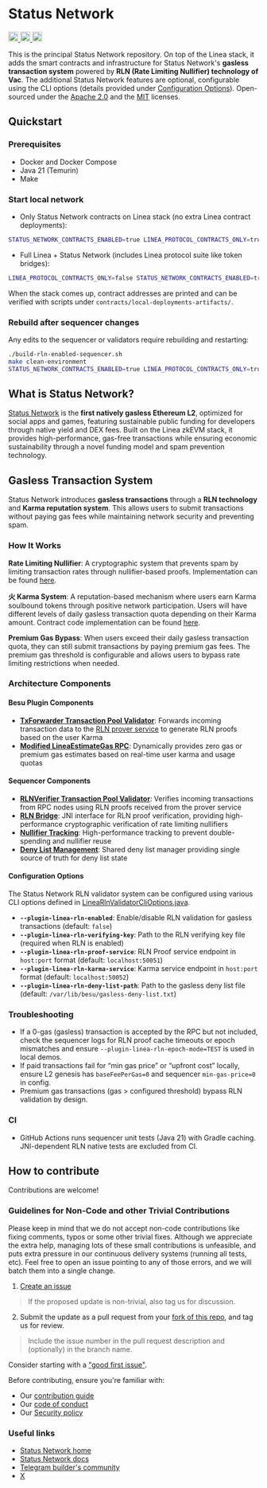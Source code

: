 # Status Network

<a href="https://x.com/StatusL2">
  <img src="https://img.shields.io/badge/X-%23000000.svg?style=for-the-badge&logo=X&logoColor=white" alt="X Follow" height="20">
</a>
<a href="https://github.com/status-im/status-network-monorepo/blob/main/LICENSE-APACHE">
  <img src="https://img.shields.io/badge/License-Apache%202.0-blue.svg" alt="Apache 2.0 License" height="20">
</a>
<a href="https://github.com/status-im/status-network-monorepo/blob/main/LICENSE-MIT">
  <img src="https://img.shields.io/badge/License-MIT-blue.svg" alt="MIT License" height="20">
</a>

This is the principal Status Network repository. 
On top of the Linea stack, it adds the smart contracts and infrastructure for Status Network's **gasless transaction system** powered by **RLN (Rate Limiting Nullifier) technology of Vac**. 
The additional Status Network features are optional, configurable using the CLI options (details provided under [Configuration Options](#configuration-options)).
Open-sourced under the [Apache 2.0](LICENSE-APACHE) and the [MIT](LICENSE-MIT) licenses.

## Quickstart

### Prerequisites
- Docker and Docker Compose
- Java 21 (Temurin)
- Make

### Start local network
- Only Status Network contracts on Linea stack (no extra Linea contract deployments):

```bash
STATUS_NETWORK_CONTRACTS_ENABLED=true LINEA_PROTOCOL_CONTRACTS_ONLY=true make start-env-with-rln
```

- Full Linea + Status Network (includes Linea protocol suite like token bridges):

```bash
LINEA_PROTOCOL_CONTRACTS_ONLY=false STATUS_NETWORK_CONTRACTS_ENABLED=true make start-env-with-rln-and-contracts
```

When the stack comes up, contract addresses are printed and can be verified with scripts under `contracts/local-deployments-artifacts/`.

### Rebuild after sequencer changes
Any edits to the sequencer or validators require rebuilding and restarting:

```bash
./build-rln-enabled-sequencer.sh
make clean-environment
STATUS_NETWORK_CONTRACTS_ENABLED=true LINEA_PROTOCOL_CONTRACTS_ONLY=true make start-env-with-rln
```

## What is Status Network?

[Status Network](https://status.network) is the **first natively gasless Ethereum L2**, optimized for social apps and games, featuring sustainable public funding for developers through native yield and DEX fees. Built on the Linea zkEVM stack, it provides high-performance, gas-free transactions while ensuring economic sustainability through a novel funding model and spam prevention technology.

## Gasless Transaction System

Status Network introduces **gasless transactions** through a **RLN technology** and **Karma reputation system**. This allows users to submit transactions without paying gas fees while maintaining network security and preventing spam.

### How It Works

**Rate Limiting Nullifier**: A cryptographic system that prevents spam by limiting transaction rates through nullifier-based proofs. Implementation can be found [here](https://github.com/vacp2p/zerokit).

**火 Karma System**: A reputation-based mechanism where users earn Karma soulbound tokens through positive network participation. Users will have different levels of daily gasless transaction quota depending on their Karma amount. Contract code implementation can be found [here](https://github.com/vacp2p/staking-reward-streamer).

**Premium Gas Bypass**: When users exceed their daily gasless transaction quota, they can still submit transactions by paying premium gas fees. The premium gas threshold is configurable and allows users to bypass rate limiting restrictions when needed.

### Architecture Components

#### Besu Plugin Components
- [**TxForwarder Transaction Pool Validator**](besu-plugins/linea-sequencer/sequencer/src/main/java/net/consensys/linea/sequencer/txpoolvalidation/validators/RlnProverForwarderValidator.java): Forwards incoming transaction data to the [RLN prover service](https://github.com/vacp2p/status-rln-prover) to generate RLN proofs based on the user Karma
- [**Modified LineaEstimateGas RPC**](besu-plugins/linea-sequencer/sequencer/src/main/java/net/consensys/linea/rpc/methods/LineaEstimateGas.java): Dynamically provides zero gas or premium gas estimates based on real-time user karma and usage quotas

#### Sequencer Components
- [**RLNVerifier Transaction Pool Validator**](besu-plugins/linea-sequencer/sequencer/src/main/java/net/consensys/linea/sequencer/txpoolvalidation/validators/RlnVerifierValidator.java): Verifies incoming transactions from RPC nodes using RLN proofs received from the prover service
- [**RLN Bridge**](besu-plugins/linea-sequencer/sequencer/src/main/rust/rln_bridge/src/lib.rs): JNI interface for RLN proof verification, providing high-performance cryptographic verification of rate limiting nullifiers
- [**Nullifier Tracking**](besu-plugins/linea-sequencer/sequencer/src/main/java/net/consensys/linea/sequencer/txpoolvalidation/shared/NullifierTracker.java): High-performance tracking to prevent double-spending and nullifier reuse
- [**Deny List Management**](besu-plugins/linea-sequencer/sequencer/src/main/java/net/consensys/linea/sequencer/txpoolvalidation/shared/DenyListManager.java): Shared deny list manager providing single source of truth for deny list state

#### Configuration Options

The Status Network RLN validator system can be configured using various CLI options defined in [LineaRlnValidatorCliOptions.java](besu-plugins/linea-sequencer/sequencer/src/main/java/net/consensys/linea/config/LineaRlnValidatorCliOptions.java).

- **`--plugin-linea-rln-enabled`**: Enable/disable RLN validation for gasless transactions (default: `false`)
- **`--plugin-linea-rln-verifying-key`**: Path to the RLN verifying key file (required when RLN is enabled)
- **`--plugin-linea-rln-proof-service`**: RLN Proof service endpoint in `host:port` format (default: `localhost:50051`)
- **`--plugin-linea-rln-karma-service`**: Karma service endpoint in `host:port` format (default: `localhost:50052`)
- **`--plugin-linea-rln-deny-list-path`**: Path to the gasless deny list file (default: `/var/lib/besu/gasless-deny-list.txt`)

### Troubleshooting
- If a 0-gas (gasless) transaction is accepted by the RPC but not included, check the sequencer logs for RLN proof cache timeouts or epoch mismatches and ensure `--plugin-linea-rln-epoch-mode=TEST` is used in local demos.
- If paid transactions fail for “min gas price” or “upfront cost” locally, ensure L2 genesis has `baseFeePerGas=0` and sequencer `min-gas-price=0` in config.
- Premium gas transactions (gas > configured threshold) bypass RLN validation by design.

### CI
- GitHub Actions runs sequencer unit tests (Java 21) with Gradle caching. JNI-dependent RLN native tests are excluded from CI.

## How to contribute

Contributions are welcome!

### Guidelines for Non-Code and other Trivial Contributions
Please keep in mind that we do not accept non-code contributions like fixing comments, typos or some other trivial fixes. Although we appreciate the extra help, managing lots of these small contributions is unfeasible, and puts extra pressure in our continuous delivery systems (running all tests, etc). Feel free to open an issue pointing to any of those errors, and we will batch them into a single change.

1. [Create an issue](https://github.com/status-im/status-network-monorepo/issues)
> If the proposed update is non-trivial, also tag us for discussion.
2. Submit the update as a pull request from your [fork of this repo](https://github.com/status-im/status-network-monorepo/fork), and tag us for review.
> Include the issue number in the pull request description and (optionally) in the branch name.

Consider starting with a ["good first issue"](https://github.com/status-im/status-network-monorepo/issues?q=is%3Aissue+is%3Aopen+label%3A%22good+first+issue%22).

Before contributing, ensure you're familiar with:

- Our [contribution guide](docs/contribute.md)
- Our [code of conduct](docs/code-of-conduct.md)
- Our [Security policy](docs/security.md)

### Useful links

- [Status Network home](https://status.network)
- [Status Network docs](https://docs.status.network)
- [Telegram builder's community](https://t.me/statusl2)
- [X](https://x.com/StatusL2)

